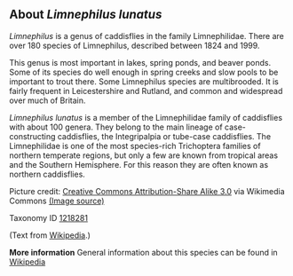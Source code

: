 **About *Limnephilus lunatus***
-------------------------

*Limnephilus* is a genus of caddisflies in the family Limnephilidae.
There are over 180 species of Limnephilus, described between 1824 and
1999.

This genus is most important in lakes, spring ponds, and beaver ponds.
Some of its species do well enough in spring creeks and slow pools to be
important to trout there. Some Limnephilus species are
multibrooded. It is fairly frequent in Leicestershire and Rutland,
and common and widespread over much of Britain.

*Limnephilus lunatus* is a member of the Limnephilidae family of caddisflies with about 100 genera. 
They belong to the main lineage of case-constructing caddisflies, the
Integripalpia or tube-case caddisflies. The Limnephilidae is one of the
most species-rich Trichoptera families of northern temperate regions,
but only a few are known from tropical areas and the Southern
Hemisphere. For this reason they are often known as northern
caddisflies.

Picture credit: [Creative Commons Attribution-Share Alike 3.0](https://creativecommons.org/licenses/by-sa/3.0) via Wikimedia Commons [(Image source)](https://en.wikipedia.org/wiki/File:Limnephilus.auricula.jpg)

Taxonomy ID [1218281](https://www.uniprot.org/taxonomy/1218281)

(Text from [Wikipedia](https://en.wikipedia.org/).)

**More information**
General information about this species can be found in [Wikipedia](https://en.wikipedia.org/wiki/Limnephilus)
